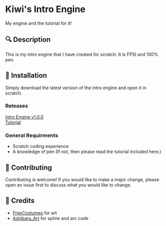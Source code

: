 # Kiwi's Intro Engine
My engine and the tutorial for it!

## 🔍 Description
This is my intro engine that I have created for scratch. It is FPSI and 100% pen.

## 📝 Installation
Simply download the latest version of the intro engine and open it in scratch.
### Releases
[Intro Engine v1.0.0](https://github.com/KiwiFX-Git/Intro-Engine/releases/download/Engine/Intro.Engine.v1.0.sb3)
<br>
[Tutorial](https://github.com/KiwiFX-Git/Intro-Engine/releases/download/Engine/Engine-Tutorial.pdf)

### General Requirments
- Scratch coding experience
- A knowledge of pen (If not, then please read the tutorial included here.)

## 🤝 Contributing
Contributing is welcome! If you would like to make a major change, please open an issue first to discuss what you would like to change.

## 📃 Credits
- [FreeCostumes](https://scratch.mit.edu/users/freecostumes/) for art
- [Ashibara_Art](https://scratch.mit.edu/users/ashibara_art/) for spline and arc code
